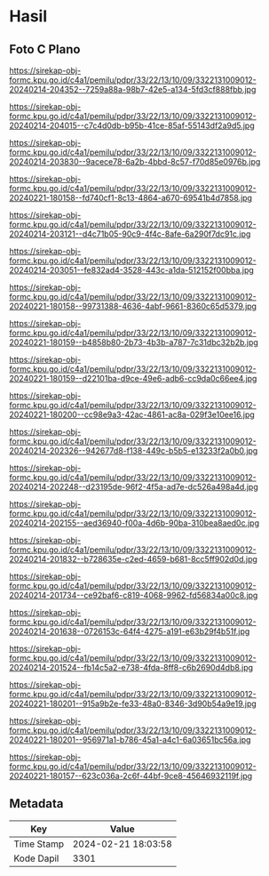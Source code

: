 # Hasil

## Foto C Plano

https://sirekap-obj-formc.kpu.go.id/c4a1/pemilu/pdpr/33/22/13/10/09/3322131009012-20240214-204352--7259a88a-98b7-42e5-a134-5fd3cf888fbb.jpg

https://sirekap-obj-formc.kpu.go.id/c4a1/pemilu/pdpr/33/22/13/10/09/3322131009012-20240214-204015--c7c4d0db-b95b-41ce-85af-55143df2a9d5.jpg

https://sirekap-obj-formc.kpu.go.id/c4a1/pemilu/pdpr/33/22/13/10/09/3322131009012-20240214-203830--9acece78-6a2b-4bbd-8c57-f70d85e0976b.jpg

https://sirekap-obj-formc.kpu.go.id/c4a1/pemilu/pdpr/33/22/13/10/09/3322131009012-20240221-180158--fd740cf1-8c13-4864-a670-69541b4d7858.jpg

https://sirekap-obj-formc.kpu.go.id/c4a1/pemilu/pdpr/33/22/13/10/09/3322131009012-20240214-203121--d4c71b05-90c9-4f4c-8afe-6a290f7dc91c.jpg

https://sirekap-obj-formc.kpu.go.id/c4a1/pemilu/pdpr/33/22/13/10/09/3322131009012-20240214-203051--fe832ad4-3528-443c-a1da-512152f00bba.jpg

https://sirekap-obj-formc.kpu.go.id/c4a1/pemilu/pdpr/33/22/13/10/09/3322131009012-20240221-180158--99731388-4636-4abf-9661-8360c65d5379.jpg

https://sirekap-obj-formc.kpu.go.id/c4a1/pemilu/pdpr/33/22/13/10/09/3322131009012-20240221-180159--b4858b80-2b73-4b3b-a787-7c31dbc32b2b.jpg

https://sirekap-obj-formc.kpu.go.id/c4a1/pemilu/pdpr/33/22/13/10/09/3322131009012-20240221-180159--d22101ba-d9ce-49e6-adb6-cc9da0c66ee4.jpg

https://sirekap-obj-formc.kpu.go.id/c4a1/pemilu/pdpr/33/22/13/10/09/3322131009012-20240221-180200--cc98e9a3-42ac-4861-ac8a-029f3e10ee16.jpg

https://sirekap-obj-formc.kpu.go.id/c4a1/pemilu/pdpr/33/22/13/10/09/3322131009012-20240214-202326--942677d8-f138-449c-b5b5-e13233f2a0b0.jpg

https://sirekap-obj-formc.kpu.go.id/c4a1/pemilu/pdpr/33/22/13/10/09/3322131009012-20240214-202248--d23195de-96f2-4f5a-ad7e-dc526a498a4d.jpg

https://sirekap-obj-formc.kpu.go.id/c4a1/pemilu/pdpr/33/22/13/10/09/3322131009012-20240214-202155--aed36940-f00a-4d6b-90ba-310bea8aed0c.jpg

https://sirekap-obj-formc.kpu.go.id/c4a1/pemilu/pdpr/33/22/13/10/09/3322131009012-20240214-201832--b728635e-c2ed-4659-b681-8cc5ff902d0d.jpg

https://sirekap-obj-formc.kpu.go.id/c4a1/pemilu/pdpr/33/22/13/10/09/3322131009012-20240214-201734--ce92baf6-c819-4068-9962-fd56834a00c8.jpg

https://sirekap-obj-formc.kpu.go.id/c4a1/pemilu/pdpr/33/22/13/10/09/3322131009012-20240214-201638--0726153c-64f4-4275-a191-e63b29f4b51f.jpg

https://sirekap-obj-formc.kpu.go.id/c4a1/pemilu/pdpr/33/22/13/10/09/3322131009012-20240214-201524--fb14c5a2-e738-4fda-8ff8-c6b2690d4db8.jpg

https://sirekap-obj-formc.kpu.go.id/c4a1/pemilu/pdpr/33/22/13/10/09/3322131009012-20240221-180201--915a9b2e-fe33-48a0-8346-3d90b54a9e19.jpg

https://sirekap-obj-formc.kpu.go.id/c4a1/pemilu/pdpr/33/22/13/10/09/3322131009012-20240221-180201--956971a1-b786-45a1-a4c1-6a03651bc56a.jpg

https://sirekap-obj-formc.kpu.go.id/c4a1/pemilu/pdpr/33/22/13/10/09/3322131009012-20240221-180157--623c036a-2c6f-44bf-9ce8-45646932119f.jpg


## Metadata

| Key        | Value               |
| ---------- | ------------------- |
| Time Stamp | 2024-02-21 18:03:58 |
| Kode Dapil | 3301                |



